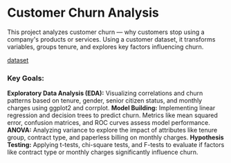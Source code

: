 # **Customer Churn Analysis**
This project analyzes customer churn — why customers stop using a company's products or services.
Using a customer dataset, it transforms variables, groups tenure, and explores key factors influencing churn.

[dataset](https://www.kaggle.com/datasets/blastchar/telco-customer-churn)

### Key Goals:
**Exploratory Data Analysis (EDA):** Visualizing correlations and churn patterns based on tenure, gender, senior citizen status, and monthly charges using ggplot2 and corrplot.
**Model Building:** Implementing linear regression and decision trees to predict churn. Metrics like mean squared error, confusion matrices, and ROC curves assess model performance.
**ANOVA:** Analyzing variance to explore the impact of attributes like tenure group, contract type, and paperless billing on monthly charges.
**Hypothesis Testing:** Applying t-tests, chi-square tests, and F-tests to evaluate if factors like contract type or monthly charges significantly influence churn.
